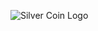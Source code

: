 ![Silver Coin Logo](https://raw.githubusercontent.com/hebishmax/SilverCoin.fc./main/silver_coin_logopng)
